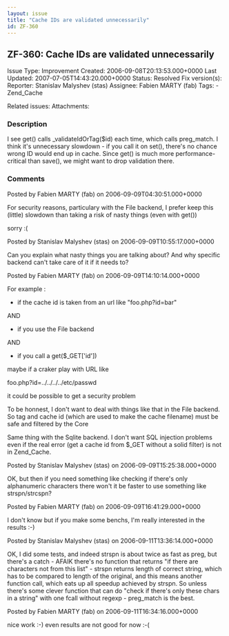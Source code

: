 ```yaml
---
layout: issue
title: "Cache IDs are validated unnecessarily"
id: ZF-360
---
```


ZF-360: Cache IDs are validated unnecessarily
---------------------------------------------

 Issue Type: Improvement Created: 2006-09-08T20:13:53.000+0000 Last Updated: 2007-07-05T14:43:20.000+0000 Status: Resolved Fix version(s): 
 Reporter:  Stanislav Malyshev (stas)  Assignee:  Fabien MARTY (fab)  Tags: - Zend\_Cache
 
 Related issues: 
 Attachments: 
### Description

I see get() calls \_validateIdOrTag($id) each time, which calls preg\_match. I think it's unnecessary slowdown - if you call it on set(), there's no chance wrong ID would end up in cache. Since get() is much more performance-critical than save(), we might want to drop validation there.

 

 

### Comments

Posted by Fabien MARTY (fab) on 2006-09-09T04:30:51.000+0000

For security reasons, particulary with the File backend, I prefer keep this (little) slowdown than taking a risk of nasty things (even with get())

sorry :(

 

 

Posted by Stanislav Malyshev (stas) on 2006-09-09T10:55:17.000+0000

Can you explain what nasty things you are talking about? And why specific backend can't take care of it if it needs to?

 

 

Posted by Fabien MARTY (fab) on 2006-09-09T14:10:14.000+0000

For example :

- if the cache id is taken from an url like "foo.php?id=bar"

AND

- if you use the File backend

AND

- if you call a get($\_GET['id'])

maybe if a craker play with URL like

foo.php?id=../../../../etc/passwd

it could be possible to get a security problem

To be honnest, I don't want to deal with things like that in the File backend. So tag and cache id (which are used to make the cache filename) must be safe and filtered by the Core

Same thing with the Sqlite backend. I don't want SQL injection problems even if the real error (get a cache id from $\_GET without a solid filter) is not in Zend\_Cache.

 

 

Posted by Stanislav Malyshev (stas) on 2006-09-09T15:25:38.000+0000

OK, but then if you need something like checking if there's only alphanumeric characters there won't it be faster to use something like strspn/strcspn?

 

 

Posted by Fabien MARTY (fab) on 2006-09-09T16:41:29.000+0000

I don't know but if you make some benchs, I'm really interested in the results :-)

 

 

Posted by Stanislav Malyshev (stas) on 2006-09-11T13:36:14.000+0000

OK, I did some tests, and indeed strspn is about twice as fast as preg, but there's a catch - AFAIK there's no function that returns "if there are characters not from this list" - strspn returns length of correct string, which has to be compared to length of the original, and this means another function call, which eats up all speedup achieved by strspn. So unless there's some clever function that can do "check if there's only these chars in a string" with one fcall without regexp - preg\_match is the best.

 

 

Posted by Fabien MARTY (fab) on 2006-09-11T16:34:16.000+0000

nice work :-) even results are not good for now :-(

 

 